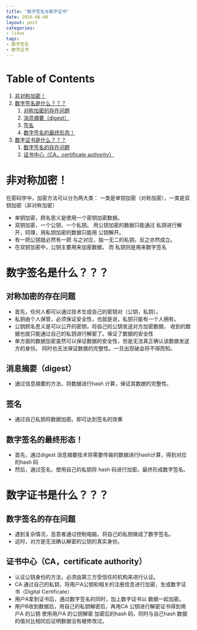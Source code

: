```yaml
---
title: "数字签名与数字证书"
date: 2016-06-06
layout: post
categories: 
- linux
tags: 
- 数字签名 
- 数字证书
---
```


# Table of Contents

1.  [非对称加密！](#orgce667c1)
2.  [数字签名是什么？？？](#org9665526)
    1.  [对称加密的存在问题](#org097c0ad)
    2.  [消息摘要（digest）](#org56854b1)
    3.  [签名](#orgad2beb8)
    4.  [数字签名的最终形态！](#orgfb4278e)
3.  [数字证书是什么？？？](#org49b5234)
    1.  [数字签名的存在问题](#org44ed261)
    2.  [证书中心（CA，certificate authority）](#orgdcd3334)


<a id="orgce667c1"></a>

# 非对称加密！

在密码学中，加密方法可以分为两大类： 一类是单钥加密（对称加密），一类是双钥加密（非对称加密）

-   单钥加密，顾名思义是使用一个密钥加密数据。
-   双钥加密，一个公钥，一个私钥。
    用公钥加密的数据只能通过 私钥进行解开，同理，用私钥加密的数据只能用 公钥解开。
-   有一把公钥就必然有一把 与之对应，独一无二的私钥。反之亦然成立。
-   在双钥加密中，公钥主要用来加密数据， 而 私钥则是用来数字签名


<a id="org9665526"></a>

# 数字签名是什么？？？


<a id="org097c0ad"></a>

## 对称加密的存在问题

-   首先，任何人都可以通过技术生成自己的密钥对（公钥，私钥）。
-   私钥由个人保管，必须保证安全性，也就是说，私钥只能有一个人拥有。
-   公钥顾名思义是可以公开的密钥，将自己的公钥发送对方加密数据，
    收到的数据也就只能通过自己的私钥进行解密了。保证了数据的安全性
-   单方面的数据加密虽然可以保证数据的安全性，但是无法真正确认该数据发送方的身份。
    同时也无法保证数据的完整性。一旦出现破会将不得而知。


<a id="org56854b1"></a>

## 消息摘要（digest）

-   通过信息摘要的方法，将数据进行hash 计算，保证其数据的完整性。


<a id="orgad2beb8"></a>

## 签名

-   通过自己私钥将数据加密。即可达到签名的效果


<a id="orgfb4278e"></a>

## 数字签名的最终形态！

-   首先，通过digest 消息摘要技术将需要传输的数据进行hash计算，得到对应的hash 码
-   然后，通过签名，使用自己的私钥将 hash 码进行加密。最终形成数字签名。


<a id="org49b5234"></a>

# 数字证书是什么？？？


<a id="org44ed261"></a>

## 数字签名的存在问题

-   遇到复杂情况，恶意者通过控制电脑，将自己的私钥做成了数字签名。
-   这时，对方是无法确认解密的公钥的真实身份。


<a id="orgdcd3334"></a>

## 证书中心（CA，certificate authority）

-   认证公钥身份的方法，必须由第三方受信任的机构来进行认证。
-   CA 通过自己的私钥，将用户A公钥和相关的注册信息进行加密，生成数字证书（Digital Certificate）
-   用户A拿到证书后，通过数字签名的同时，加上数字证书以 数据一起加密。
-   用户B收到数据后，用自己的私钥解密后，再用CA 公钥进行解密证书得到用户A 的公钥
    使用用户A 的公钥解密 加密后的hash 码，同时与自己hash 数据的值对比相同后证明数据没有被修改过。
